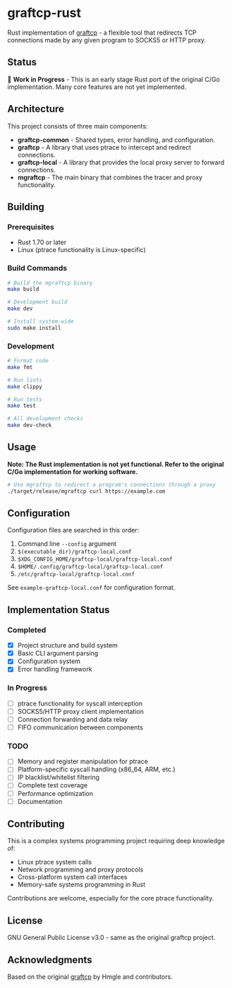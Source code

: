 # graftcp-rust

Rust implementation of [graftcp](https://github.com/hmgle/graftcp) - a flexible tool that redirects TCP connections made by any given program to SOCKS5 or HTTP proxy.

## Status

🚧 **Work in Progress** - This is an early stage Rust port of the original C/Go implementation. Many core features are not yet implemented.

## Architecture

This project consists of three main components:

- **graftcp-common** - Shared types, error handling, and configuration.
- **graftcp** - A library that uses ptrace to intercept and redirect connections.
- **graftcp-local** - A library that provides the local proxy server to forward connections.
- **mgraftcp** - The main binary that combines the tracer and proxy functionality.

## Building

### Prerequisites

- Rust 1.70 or later
- Linux (ptrace functionality is Linux-specific)

### Build Commands

```bash
# Build the mgraftcp binary
make build

# Development build
make dev

# Install system-wide
sudo make install
```

### Development

```bash
# Format code
make fmt

# Run lints
make clippy

# Run tests
make test

# All development checks
make dev-check
```

## Usage

**Note: The Rust implementation is not yet functional. Refer to the original C/Go implementation for working software.**

```bash
# Use mgraftcp to redirect a program's connections through a proxy
./target/release/mgraftcp curl https://example.com
```

## Configuration

Configuration files are searched in this order:

1. Command line `--config` argument
2. `$(executable_dir)/graftcp-local.conf`
3. `$XDG_CONFIG_HOME/graftcp-local/graftcp-local.conf`
4. `$HOME/.config/graftcp-local/graftcp-local.conf`  
5. `/etc/graftcp-local/graftcp-local.conf`

See `example-graftcp-local.conf` for configuration format.

## Implementation Status

### Completed
- [x] Project structure and build system
- [x] Basic CLI argument parsing
- [x] Configuration system
- [x] Error handling framework

### In Progress
- [ ] ptrace functionality for syscall interception
- [ ] SOCKS5/HTTP proxy client implementation
- [ ] Connection forwarding and data relay
- [ ] FIFO communication between components

### TODO
- [ ] Memory and register manipulation for ptrace
- [ ] Platform-specific syscall handling (x86_64, ARM, etc.)
- [ ] IP blacklist/whitelist filtering
- [ ] Complete test coverage
- [ ] Performance optimization
- [ ] Documentation

## Contributing

This is a complex systems programming project requiring deep knowledge of:

- Linux ptrace system calls
- Network programming and proxy protocols
- Cross-platform system call interfaces
- Memory-safe systems programming in Rust

Contributions are welcome, especially for the core ptrace functionality.

## License

GNU General Public License v3.0 - same as the original graftcp project.

## Acknowledgments

Based on the original [graftcp](https://github.com/hmgle/graftcp) by Hmgle and contributors.